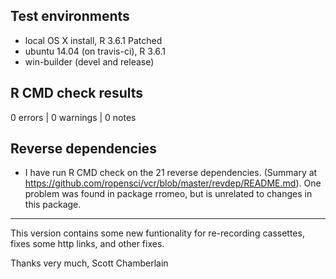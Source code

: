 ## Test environments

* local OS X install, R 3.6.1 Patched
* ubuntu 14.04 (on travis-ci), R 3.6.1
* win-builder (devel and release)

## R CMD check results

0 errors | 0 warnings | 0 notes

## Reverse dependencies

* I have run R CMD check on the 21 reverse dependencies.
(Summary at <https://github.com/ropensci/vcr/blob/master/revdep/README.md>).
One problem was found in package rromeo, but is unrelated to changes in this package.

--------

This version contains some new funtionality for re-recording cassettes, fixes some http links, and other fixes.

Thanks very much,
Scott Chamberlain
